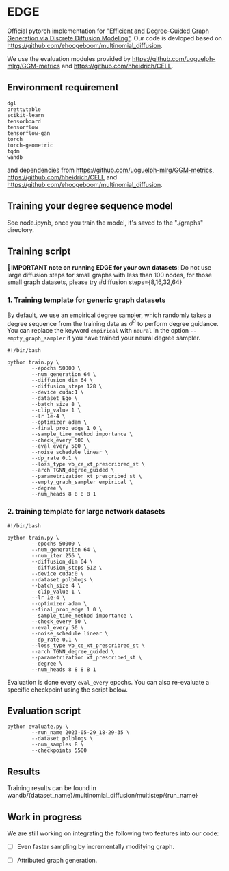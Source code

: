 # EDGE

Official pytorch implementation for ["Efficient and Degree-Guided Graph Generation via Discrete Diffusion Modeling"](https://arxiv.org/pdf/2305.04111.pdf). Our code is devloped based on https://github.com/ehoogeboom/multinomial_diffusion. 

We use the evaluation modules provided by https://github.com/uoguelph-mlrg/GGM-metrics and https://github.com/hheidrich/CELL.

## Environment requirement 
```
dgl
prettytable
scikit-learn
tensorboard
tensorflow
tensorflow-gan
torch
torch-geometric
tqdm
wandb
```
and dependencies from  https://github.com/uoguelph-mlrg/GGM-metrics, https://github.com/hheidrich/CELL and https://github.com/ehoogeboom/multinomial_diffusion.

## Training your degree sequence model
See node.ipynb, once you train the model, it's saved to the "./graphs" directory.

## Training script
🌟**IMPORTANT note on running EDGE for your own datasets**: Do not use large diffusion steps for small graphs with less than 100 nodes, for those small graph datasets, please try #diffusion steps={8,16,32,64}

### 1. Training template for generic graph datasets
By default, we use an empirical degree sampler, which randomly takes a degree sequence from the training data as $d^0$ to perform degree guidance. You can replace the keyword `empirical` with `neural` in the option `--empty_graph_sampler` if you have trained your neural degree sampler.
```
#!/bin/bash

python train.py \
        --epochs 50000 \
        --num_generation 64 \
        --diffusion_dim 64 \
        --diffusion_steps 128 \
        --device cuda:1 \
        --dataset Ego \
        --batch_size 8 \
        --clip_value 1 \
        --lr 1e-4 \
        --optimizer adam \
        --final_prob_edge 1 0 \
        --sample_time_method importance \
        --check_every 500 \
        --eval_every 500 \
        --noise_schedule linear \
        --dp_rate 0.1 \
        --loss_type vb_ce_xt_prescribred_st \
        --arch TGNN_degree_guided \
        --parametrization xt_prescribed_st \
        --empty_graph_sampler empirical \     
        --degree \
        --num_heads 8 8 8 8 1 
```

### 2. training template for large network datasets
```
#!/bin/bash

python train.py \
        --epochs 50000 \
        --num_generation 64 \
        --num_iter 256 \
        --diffusion_dim 64 \
        --diffusion_steps 512 \
        --device cuda:0 \
        --dataset polblogs \
        --batch_size 4 \
        --clip_value 1 \
        --lr 1e-4 \
        --optimizer adam \
        --final_prob_edge 1 0 \
        --sample_time_method importance \
        --check_every 50 \
        --eval_every 50 \
        --noise_schedule linear \
        --dp_rate 0.1 \
        --loss_type vb_ce_xt_prescribred_st \
        --arch TGNN_degree_guided \
        --parametrization xt_prescribed_st \
        --degree \
        --num_heads 8 8 8 8 1 
```
Evaluation is done every `eval_every` epochs. You can also re-evaluate a specific checkpoint using the script below. 

## Evaluation script
```
python evaluate.py \
        --run_name 2023-05-29_18-29-35 \
        --dataset polblogs \
        --num_samples 8 \
        --checkpoints 5500
```

## Results
Training results can be found in wandb/{dataset_name}/multinomial_diffusion/multistep/{run_name}

## Work in progress
We are still working on integrating the following two features into our code:

 * [ ]  Even faster sampling by incrementally modifying graph.
 
 * [ ]  Attributed graph generation.
